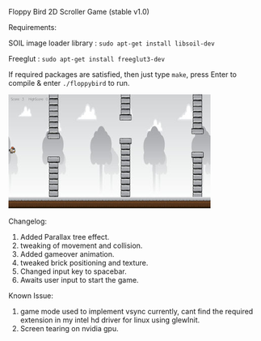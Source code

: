 Floppy Bird 2D Scroller Game  (stable v1.0)

Requirements:

SOIL image loader library : `sudo apt-get install libsoil-dev`

Freeglut : `sudo apt-get install freeglut3-dev`

If required packages are satisfied, then just type `make`, press Enter to compile & enter `./floppybird` to run.

![Alt text](/res/screenshot.jpg?raw=true "floppy")

Changelog:
1. Added Parallax tree effect.
2. tweaking of movement and collision.
3. Added gameover animation.
4. tweaked brick positioning and texture.
5. Changed input key to spacebar.
6. Awaits user input to start the game.

Known Issue:

1. game mode used to implement vsync currently, cant find the required extension in my intel hd driver for linux using glewInit.
2. Screen tearing on nvidia gpu.

